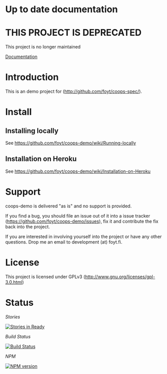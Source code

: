 Up to date documentation
========================

# THIS PROJECT IS DEPRECATED

This project is no longer maintained

[Documentation](http://github.com/foyt/coops-demo/)

Introduction
============

This is an demo project for (http://github.com/foyt/coops-spec/). 

Install
=======

Installing locally
--------

See https://github.com/foyt/coops-demo/wiki/Running-locally

Installation on Heroku
--------

See https://github.com/foyt/coops-demo/wiki/Installation-on-Heroku

Support
=========

coops-demo is delivered "as is" and no support is provided. 

If you find a bug, you should file an issue out of it into a issue tracker (https://github.com/foyt/coops-demo/issues), fix it and contribute the fix back into the project.

If you are interested in involving yourself into the project or have any other questions. Drop me an email to development (at) foyt.fi.

License
=======

This project is licensed under GPLv3 (http://www.gnu.org/licenses/gpl-3.0.html)

Status
======

*Stories*

[![Stories in Ready](https://badge.waffle.io/foyt/coops-demo.png?label=ready&title=Ready)](https://waffle.io/foyt/coops-demo)

*Build Status*

[![Build Status](https://travis-ci.org/foyt/coops-demo.png?branch=master)](https://travis-ci.org/foyt/coops-demo)

*NPM*

[![NPM version](https://badge.fury.io/js/coops-demo.png)](http://badge.fury.io/js/coops-demo)
